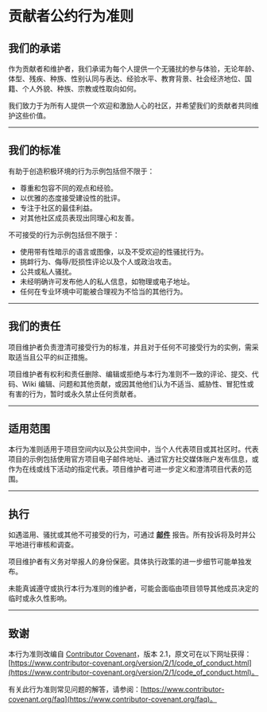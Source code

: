 # 贡献者公约行为准则

## 我们的承诺

作为贡献者和维护者，我们承诺为每个人提供一个无骚扰的参与体验，无论年龄、体型、残疾、种族、性别认同与表达、经验水平、教育背景、社会经济地位、国籍、个人外貌、种族、宗教或性取向如何。

我们致力于为所有人提供一个欢迎和激励人心的社区，并希望我们的贡献者共同维护这些价值。

---

## 我们的标准

有助于创造积极环境的行为示例包括但不限于：

- 尊重和包容不同的观点和经验。
- 以优雅的态度接受建设性的批评。
- 专注于社区的最佳利益。
- 对其他社区成员表现出同理心和友善。

不可接受的行为示例包括但不限于：

- 使用带有性暗示的语言或图像，以及不受欢迎的性骚扰行为。
- 挑衅行为、侮辱/贬损性评论以及个人或政治攻击。
- 公共或私人骚扰。
- 未经明确许可发布他人的私人信息，如物理或电子地址。
- 任何在专业环境中可能被合理视为不恰当的其他行为。

---

## 我们的责任

项目维护者负责澄清可接受行为的标准，并且对于任何不可接受行为的实例，需采取适当且公平的纠正措施。

项目维护者有权利和责任删除、编辑或拒绝与本行为准则不一致的评论、提交、代码、Wiki 编辑、问题和其他贡献，或因其他他们认为不适当、威胁性、冒犯性或有害的行为，暂时或永久禁止任何贡献者。

---

## 适用范围

本行为准则适用于项目空间内以及公共空间中，当个人代表项目或其社区时。代表项目的示例包括使用官方项目电子邮件地址、通过官方社交媒体账户发布信息，或作为在线或线下活动的指定代表。项目维护者可进一步定义和澄清项目代表的范围。

---

## 执行

如遇滥用、骚扰或其他不可接受的行为，可通过 **[邮件](mailto:jcpeng3-c@my.cityu.edu.hk)** 报告。所有投诉将及时并公平地进行审核和调查。

项目维护者有义务对举报人的身份保密。具体执行政策的进一步细节可能单独发布。

未能真诚遵守或执行本行为准则的维护者，可能会面临由项目领导其他成员决定的临时或永久性影响。

---

## 致谢

本行为准则改编自 [Contributor Covenant](https://www.contributor-covenant.org)，版本 2.1，原文可在以下网址获得：[https://www.contributor-covenant.org/version/2/1/code_of_conduct.html](https://www.contributor-covenant.org/version/2/1/code_of_conduct.html)。

有关此行为准则常见问题的解答，请参阅：[https://www.contributor-covenant.org/faq](https://www.contributor-covenant.org/faq)。